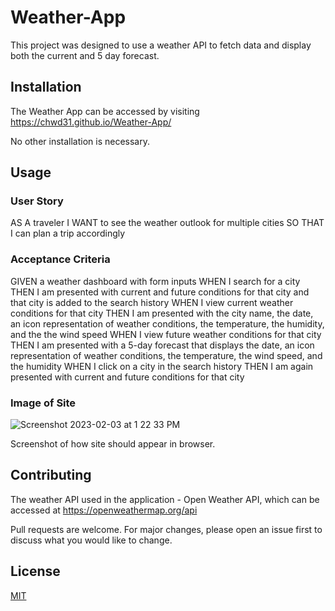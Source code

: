 # Weather-App

This project was designed to use a weather API to fetch data and display both the current and 5 day forecast.  

## Installation

The Weather App can be accessed by visiting https://chwd31.github.io/Weather-App/  

No other installation is necessary.

## Usage


### User Story
AS A traveler
I WANT to see the weather outlook for multiple cities
SO THAT I can plan a trip accordingly 

### Acceptance Criteria
GIVEN a weather dashboard with form inputs
WHEN I search for a city
THEN I am presented with current and future conditions for that city and that city is added to the search history
WHEN I view current weather conditions for that city
THEN I am presented with the city name, the date, an icon representation of weather conditions, the temperature, the humidity, and the the wind speed
WHEN I view future weather conditions for that city
THEN I am presented with a 5-day forecast that displays the date, an icon representation of weather conditions, the temperature, the wind speed, and the humidity
WHEN I click on a city in the search history
THEN I am again presented with current and future conditions for that city  


### Image of Site

![Screenshot 2023-02-03 at 1 22 33 PM](https://user-images.githubusercontent.com/118683737/216689628-2c42aab3-08e0-4360-bc37-69080fb3690b.png)

  
Screenshot of how site should appear in browser.




## Contributing

The weather API used in the application - Open Weather API, which can be accessed at https://openweathermap.org/api 

Pull requests are welcome. For major changes, please open an issue first
to discuss what you would like to change.


## License

[MIT](https://choosealicense.com/licenses/mit/)
